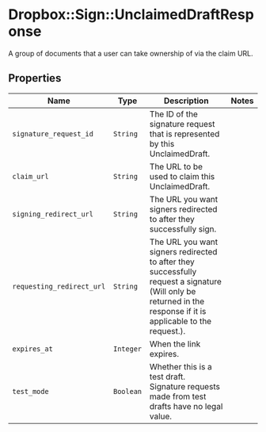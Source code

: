 # Dropbox::Sign::UnclaimedDraftResponse

A group of documents that a user can take ownership of via the claim URL.

## Properties

| Name | Type | Description | Notes |
| ---- | ---- | ----------- | ----- |
| `signature_request_id` | ```String``` |  The ID of the signature request that is represented by this UnclaimedDraft.  |  |
| `claim_url` | ```String``` |  The URL to be used to claim this UnclaimedDraft.  |  |
| `signing_redirect_url` | ```String``` |  The URL you want signers redirected to after they successfully sign.  |  |
| `requesting_redirect_url` | ```String``` |  The URL you want signers redirected to after they successfully request a signature (Will only be returned in the response if it is applicable to the request.).  |  |
| `expires_at` | ```Integer``` |  When the link expires.  |  |
| `test_mode` | ```Boolean``` |  Whether this is a test draft. Signature requests made from test drafts have no legal value.  |  |

